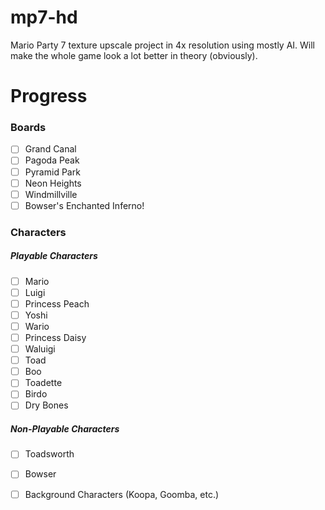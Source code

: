 # mp7-hd
 Mario Party 7 texture upscale project in 4x resolution using mostly AI. Will make the whole game look a lot better in theory (obviously).
 
 # Progress
 
 ### Boards
 
- [ ] Grand Canal
- [ ] Pagoda Peak
- [ ] Pyramid Park
- [ ] Neon Heights
- [ ] Windmillville
- [ ] Bowser's Enchanted Inferno!
 
 ### Characters
 
##### Playable Characters
 
 - [ ] Mario
 - [ ] Luigi
 - [ ] Princess Peach
 - [ ] Yoshi
 - [ ] Wario
 - [ ] Princess Daisy
 - [ ] Waluigi
 - [ ] Toad
 - [ ] Boo
 - [ ] Toadette
 - [ ] Birdo
 - [ ] Dry Bones
 
 ##### Non-Playable Characters
 
 - [ ] Toadsworth
 - [ ] Bowser
 - [ ] Background Characters (Koopa, Goomba, etc.)
 
